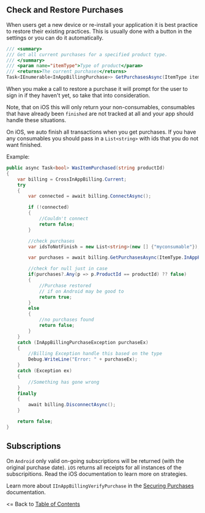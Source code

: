 ## Check and Restore Purchases
When users get a new device or re-install your application it is best practice to restore their existing practices. This is usually done with a button in the settings or you can do it automatically.

```csharp
/// <summary>
/// Get all current purchases for a specified product type.
/// </summary>
/// <param name="itemType">Type of product</param>
/// <returns>The current purchases</returns>
Task<IEnumerable<InAppBillingPurchase>> GetPurchasesAsync(ItemType itemType);
```

When you make a call to restore a purchase it will prompt for the user to sign in if they haven't yet, so take that into consideration.

Note, that on iOS this will only return your non-consumables, consumables that have already been `finished` are not tracked at all and your app should handle these situations.

On iOS, we auto finish all transactions when you get purchases. If you have any consumables you should pass in a `List<string>` with ids that you do not want finished.


Example:
```csharp
public async Task<bool> WasItemPurchased(string productId)
{
    var billing = CrossInAppBilling.Current;
    try
    { 
        var connected = await billing.ConnectAsync();

        if (!connected)
        {
            //Couldn't connect
            return false;
        }

        //check purchases
        var idsToNotFinish = new List<string>(new [] {"myconsumable"});

        var purchases = await billing.GetPurchasesAsync(ItemType.InAppPurchase, idsToNotFinish);

        //check for null just in case
        if(purchases?.Any(p => p.ProductId == productId) ?? false)
        {
            //Purchase restored
            // if on Android may be good to 
            return true;
        }
        else
        {
            //no purchases found
            return false;
        }
    }    
    catch (InAppBillingPurchaseException purchaseEx)
    {
        //Billing Exception handle this based on the type
        Debug.WriteLine("Error: " + purchaseEx);
    }
    catch (Exception ex)
    {
        //Something has gone wrong
    }
    finally
    {    
        await billing.DisconnectAsync();
    }

    return false;
}
```

## Subscriptions

On `Android` only valid on-going subscriptions will be returned (with the original purchase date). `iOS` returns all receipts for all instances of the subscripitions. Read the iOS documentation to learn more on strategies.

Learn more about `IInAppBillingVerifyPurchase` in the [Securing Purchases](SecuringPurchases.md) documentation.


<= Back to [Table of Contents](README.md)
